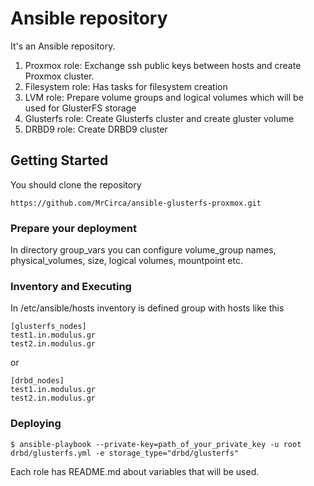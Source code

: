 # Ansible repository
It's an Ansible repository.
1. Proxmox role: Exchange ssh public keys between hosts and create Proxmox cluster.
2. Filesystem role: Has tasks for filesystem creation
3. LVM role: Prepare volume groups and logical volumes which will be used for GlusterFS storage
4. Glusterfs role: Create Glusterfs cluster and create gluster volume
5. DRBD9 role: Create DRBD9 cluster

## Getting Started
You should clone the repository
```
https://github.com/MrCirca/ansible-glusterfs-proxmox.git
```
### Prepare your deployment
In directory group_vars you can configure volume_group names, physical_volumes, size, logical volumes, mountpoint etc.

### Inventory and Executing
In /etc/ansible/hosts inventory is defined group with hosts like this
```
[glusterfs_nodes] 
test1.in.modulus.gr 
test2.in.modulus.gr

```
or
```
[drbd_nodes]
test1.in.modulus.gr
test2.in.modulus.gr
```
### Deploying
```
$ ansible-playbook --private-key=path_of_your_private_key -u root drbd/glusterfs.yml -e storage_type="drbd/glusterfs"
```
Each role has README.md about variables that will be used.

